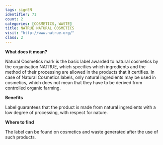 ```yaml
---
tags: signEN
identifier: 71
count: 2
categories: [COSMETICS, WASTE]
title: NATRUE NATURAL COSMETICS
visit: "http://www.natrue.org/"
class: 2
---
```

**What does it mean?**

Natural Cosmetics mark is the basic label awarded to natural cosmetics by the organisation NATRUE, which specifies which ingredients and the method of their processing are allowed in the products that it certifies. In case of Natural Cosmetics labels, only natural ingredients may be used in cosmetics, which does not mean that they have to be derived from controlled organic farming.

**Benefits**

Label guarantees that the product is made from natural ingredients with a low degree of processing, with respect for nature.

**Where to find**

The label can be found on cosmetics and waste generated after the use of such products.